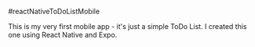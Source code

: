 #reactNativeToDoListMobile

This is my very first mobile app - it's just a simple ToDo List. I created this one using React Native and Expo.
